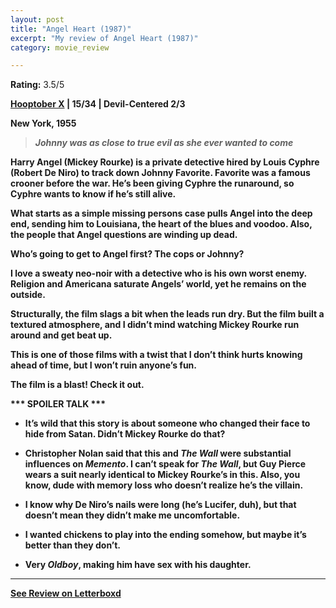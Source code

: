 ```yaml
---
layout: post
title: "Angel Heart (1987)"
excerpt: "My review of Angel Heart (1987)"
category: movie_review

---
```


**Rating:** 3.5/5

<b><a href="https://boxd.it/pmi12">Hooptober X</a> | 15/34 | Devil-Centered 2/3</a>

<b>New York, 1955</b>

<blockquote><i>Johnny was as close to true evil as she ever wanted to come</i></blockquote>
Harry Angel (Mickey Rourke) is a private detective hired by Louis Cyphre (Robert De Niro) to track down Johnny Favorite. Favorite was a famous crooner before the war. He’s been giving Cyphre the runaround, so Cyphre wants to know if he’s still alive.

What starts as a simple missing persons case pulls Angel into the deep end, sending him to Louisiana, the heart of the blues and voodoo. Also, the people that Angel questions are winding up dead.

Who’s going to get to Angel first? The cops or Johnny?

I love a sweaty neo-noir with a detective who is his own worst enemy. Religion and Americana saturate Angels’ world, yet he remains on the outside.

Structurally, the film slags a bit when the leads run dry. But the film built a textured atmosphere, and I didn’t mind watching Mickey Rourke run around and get beat up.

This is one of those films with a twist that I don’t think hurts knowing ahead of time, but I won’t ruin anyone’s fun.

The film is a blast! Check it out.

<b>*** SPOILER TALK ***</b>

* It’s wild that this story is about someone who changed their face to hide from Satan. Didn’t Mickey Rourke do that?

* Christopher Nolan said that this and <i>The Wall</i> were substantial influences on <i>Memento</i>. I can’t speak for <i>The Wall</i>, but Guy Pierce wears a suit nearly identical to Mickey Rourke’s in this. Also, you know, dude with memory loss who doesn’t realize he’s the villain.

* I know why De Niro’s nails were long (he’s Lucifer, duh), but that doesn’t mean they didn’t make me uncomfortable.

* I wanted chickens to play into the ending somehow, but maybe it’s better than they don’t.

* Very <i>Oldboy</i>, making him have sex with his daughter.

<hr>

[See Review on Letterboxd](https://boxd.it/4Z9ZIn)
